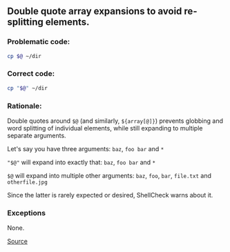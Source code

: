 ## Double quote array expansions to avoid re-splitting elements.

### Problematic code:

```sh
cp $@ ~/dir
```

### Correct code:

```sh
cp "$@" ~/dir
```

### Rationale:

Double quotes around `$@` (and similarly, `${array[@]}`) prevents globbing and word splitting of individual elements, while still expanding to multiple separate arguments.

Let's say you have three arguments: `baz`, `foo bar` and `*`

`"$@"` will expand into exactly that: `baz`, `foo bar` and `*`

`$@` will expand into multiple other arguments: `baz`, `foo`, `bar`, `file.txt` and `otherfile.jpg`

Since the latter is rarely expected or desired, ShellCheck warns about it.

### Exceptions

None.

[Source](https://github.com/koalaman/shellcheck/wiki/SC2068)

